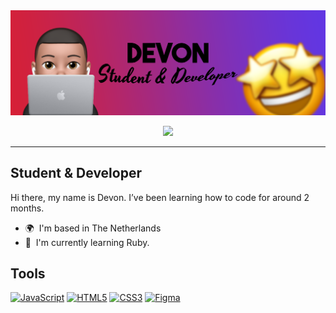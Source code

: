 <img src="githubbanner.png">

<p align="center">
  <img src="https://readme-typing-svg.herokuapp.com/?lines=Hi%20there,+I’m%20Devon!;I’m+learning+Web+Development.&font=Fira%20Code&center=true&width=740&height=45&color=4e85de&vCenter=true&size=30"
</p>

-------------------

Student & Developer
-------------------

Hi there, my name is Devon. I’ve been learning how to code for around 2 months.

*   🌍  I'm based in The Netherlands
*   🧠  I'm currently learning Ruby.
 
## Tools
<p align="left">
<a href="https://developer.mozilla.org/en-US/docs/Web/JavaScript" target="_blank" rel="noreferrer"><img src="https://raw.githubusercontent.com/danielcranney/readme-generator/main/public/icons/skills/javascript-colored.svg" width="36" height="36" alt="JavaScript" /></a>
<a href="https://developer.mozilla.org/en-US/docs/Glossary/HTML5" target="_blank" rel="noreferrer"><img src="https://raw.githubusercontent.com/danielcranney/readme-generator/main/public/icons/skills/html5-colored.svg" width="36" height="36" alt="HTML5" /></a>
<a href="https://www.w3.org/TR/CSS/#css" target="_blank" rel="noreferrer"><img src="https://raw.githubusercontent.com/danielcranney/readme-generator/main/public/icons/skills/css3-colored.svg" width="36" height="36" alt="CSS3" /></a>
<a href="https://www.figma.com/" target="_blank" rel="noreferrer"><img src="https://raw.githubusercontent.com/danielcranney/readme-generator/main/public/icons/skills/figma-colored.svg" width="36" height="36" alt="Figma" /></a>
</p>
